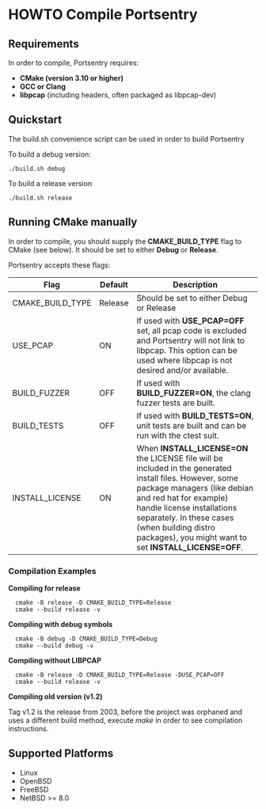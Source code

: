# HOWTO Compile Portsentry

## Requirements

In order to compile, Portsentry requires:

* **CMake (version 3.10 or higher)**
* **GCC or Clang**
* **libpcap** (including headers, often packaged as libpcap-dev)

## Quickstart

The build.sh convenience script can be used in order to build Portsentry

To build a debug version:

```
./build.sh debug
```

To build a release version

```
./build.sh release
```

## Running CMake manually

In order to compile, you should supply the **CMAKE_BUILD_TYPE** flag to CMake (see below). It should be set to either **Debug** or **Release**.

Portsentry accepts these flags:

| Flag | Default | Description |
| ---- | ------- | ----------- |
| CMAKE_BUILD_TYPE | Release | Should be set to either Debug or Release |
| USE_PCAP | ON | If used with **USE_PCAP=OFF** set, all pcap code is excluded and Portsentry will not link to libpcap. This option can be used where libpcap is not desired and/or available. |
| BUILD_FUZZER | OFF | If used with **BUILD_FUZZER=ON**, the clang fuzzer tests are built. |
| BUILD_TESTS | OFF | If used with **BUILD_TESTS=ON**, unit tests are built and can be run with the ctest suit. |
| INSTALL_LICENSE | ON | When **INSTALL_LICENSE=ON** the LICENSE file will be included in the generated install files. However, some package managers (like debian and red hat for example) handle license installations separately. In these cases (when building distro packages), you might want to set **INSTALL_LICENSE=OFF**. |

### Compilation Examples

**Compiling for release**
```
  cmake -B release -D CMAKE_BUILD_TYPE=Release
  cmake --build release -v
```

**Compiling with debug symbols**
```
  cmake -B debug -D CMAKE_BUILD_TYPE=Debug
  cmake --build debug -v
```

**Compiling without LIBPCAP**
```
  cmake -B release -D CMAKE_BUILD_TYPE=Release -DUSE_PCAP=OFF
  cmake --build release -v
```

**Compiling old version (v1.2)**

Tag v1.2 is the release from 2003, before the project was orphaned and uses a different build method, execute _make_ in order to see compilation instructions.

## Supported Platforms
- Linux
- OpenBSD
- FreeBSD
- NetBSD >= 8.0

